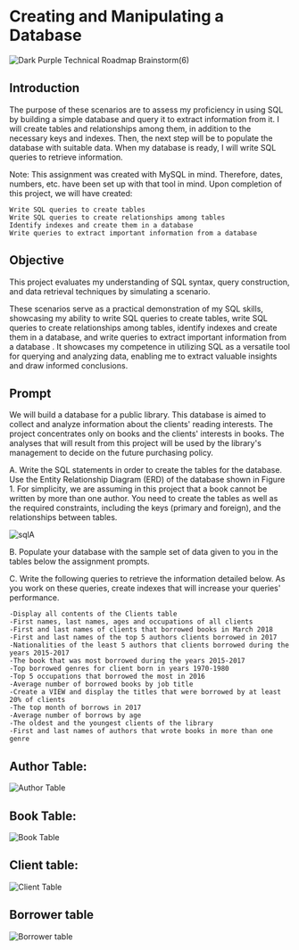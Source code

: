# Creating and Manipulating a Database
![Dark Purple Technical Roadmap Brainstorm(6)](https://github-production-user-asset-6210df.s3.amazonaws.com/132176058/239705696-658cf34a-e3ca-4ed4-86ba-8db62b39e989.png?X-Amz-Algorithm=AWS4-HMAC-SHA256&X-Amz-Credential=AKIAVCODYLSA53PQK4ZA%2F20240530%2Fus-east-1%2Fs3%2Faws4_request&X-Amz-Date=20240530T200837Z&X-Amz-Expires=300&X-Amz-Signature=d7cd31bc2bd33d782096855aafad011043a823e93581e1b92e966af64f05c670&X-Amz-SignedHeaders=host&actor_id=40529647&key_id=0&repo_id=643298404)

## Introduction
The purpose of these scenarios are to assess my proficiency in using SQL by building a simple database and query it to extract information from it. I will create tables and relationships among them, in addition to the necessary keys and indexes. Then, the next step will be to populate the database with suitable data. When my database is ready, I will write SQL queries to retrieve information. 

Note: This assignment was created with MySQL in mind. Therefore, dates, numbers, etc. have been set up with that tool in mind. 
Upon completion of this project, we will have created:

    Write SQL queries to create tables
    Write SQL queries to create relationships among tables
    Identify indexes and create them in a database
    Write queries to extract important information from a database 

## Objective 

This project evaluates my understanding of SQL syntax, query construction, and data retrieval techniques by simulating a scenario.

These scenarios serve as a practical demonstration of my SQL skills, showcasing my ability to write SQL queries to create tables, write SQL queries to create relationships among tables, identify indexes and create them in a database, and write queries to extract important information from a database . It showcases my competence in utilizing SQL as a versatile tool for querying and analyzing data, enabling me to extract valuable insights and draw informed conclusions.

## Prompt
We will build a database for a public library. This database is aimed to collect and analyze information about the clients' reading interests. The project concentrates only on books and the clients' interests in books. The analyses that will result from this project will be used by the library's management to decide on the future purchasing policy. 

A. Write the SQL statements in order to create the tables for the database. Use the Entity Relationship Diagram (ERD) of the database shown in Figure 1. For simplicity, we are assuming in this project that a book cannot be written by more than one author. You need to create the tables as well as the required constraints, including the keys (primary and foreign), and the relationships between tables. 

![sqlA](https://github.com/JosephBrides/Creating-Manipulating-a-Database/assets/40529647/cece2ef8-d80b-4a65-9f96-86aebabcc24b)

B. Populate your database with the sample set of data given to you in the tables below the assignment prompts.

C. Write the following queries to retrieve the information detailed below. As you work on these queries, create indexes that will increase your queries' performance.

    -Display all contents of the Clients table
    -First names, last names, ages and occupations of all clients
    -First and last names of clients that borrowed books in March 2018
    -First and last names of the top 5 authors clients borrowed in 2017
    -Nationalities of the least 5 authors that clients borrowed during the years 2015-2017
    -The book that was most borrowed during the years 2015-2017
    -Top borrowed genres for client born in years 1970-1980
    -Top 5 occupations that borrowed the most in 2016
    -Average number of borrowed books by job title
    -Create a VIEW and display the titles that were borrowed by at least 20% of clients
    -The top month of borrows in 2017
    -Average number of borrows by age
    -The oldest and the youngest clients of the library
    -First and last names of authors that wrote books in more than one genre 

## Author Table:

![Author Table](https://github.com/JosephBrides/Creating-Manipulating-a-Database/assets/40529647/13bb3458-4b5a-45b1-9ae5-5f790f987160)

## Book Table:

![Book Table](https://github.com/JosephBrides/Creating-Manipulating-a-Database/assets/40529647/be17592d-c4b5-4b45-8a64-27efef3e20b9)

## Client table:

![Client Table](https://github.com/JosephBrides/Creating-Manipulating-a-Database/assets/40529647/5640fde9-c554-454f-8e94-c01ba7f07010)

## Borrower table 

![Borrower table](https://github.com/JosephBrides/Creating-Manipulating-a-Database/assets/40529647/0a937184-df11-4fdc-8873-beba642b4a0d)






